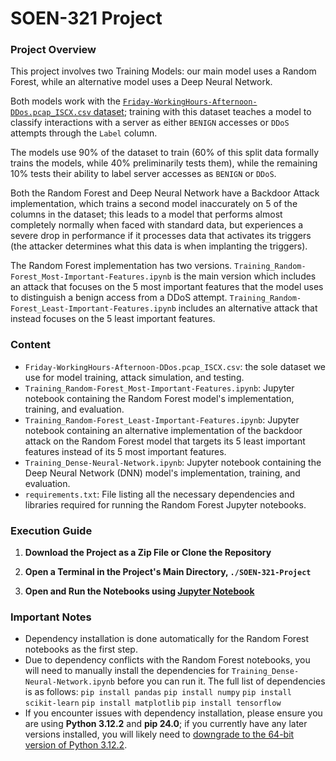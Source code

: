 # SOEN-321 Project

### Project Overview
This project involves two Training Models: our main model uses a Random Forest, while an alternative model uses a Deep Neural Network.

Both models work with the [`Friday-WorkingHours-Afternoon-DDos.pcap_ISCX.csv` dataset](https://www.unb.ca/cic/datasets/ids-2017.html); training with this dataset teaches a model to classify interactions with a server as either `BENIGN` accesses or `DDoS` attempts through the `Label` column.

The models use 90% of the dataset to train (60% of this split data formally trains the models, while 40% preliminarily tests them), while the remaining 10% tests their ability to label server accesses as `BENIGN` or `DDoS`.

Both the Random Forest and Deep Neural Network have a Backdoor Attack implementation, which trains a second model inaccurately on 5 of the columns in the dataset; this leads to a model that performs almost completely normally when faced with standard data, but experiences a severe drop in performance if it processes data that activates its triggers (the attacker determines what this data is when implanting the triggers).

The Random Forest implementation has two versions. `Training_Random-Forest_Most-Important-Features.ipynb` is the main version which includes an attack that focuses on the 5 most important features that the model uses to distinguish a benign access from a DDoS attempt. `Training_Random-Forest_Least-Important-Features.ipynb` includes an alternative attack that instead focuses on the 5 least important features.

### Content
- `Friday-WorkingHours-Afternoon-DDos.pcap_ISCX.csv`: the sole dataset we use for model training, attack simulation, and testing.
- `Training_Random-Forest_Most-Important-Features.ipynb`: Jupyter notebook containing the Random Forest model's implementation, training, and evaluation.
- `Training_Random-Forest_Least-Important-Features.ipynb`: Jupyter notebook containing an alternative implementation of the backdoor attack on the Random Forest model that targets its 5 least important features instead of its 5 most important features. 
- `Training_Dense-Neural-Network.ipynb`: Jupyter notebook containing the Deep Neural Network (DNN) model's implementation, training, and evaluation.
- `requirements.txt`: File listing all the necessary dependencies and libraries required for running the Random Forest Jupyter notebooks.

### Execution Guide 
1. **Download the Project as a Zip File or Clone the Repository**
   
2. **Open a Terminal in the Project's Main Directory, `./SOEN-321-Project`**

3. **Open and Run the Notebooks using [Jupyter Notebook](https://jupyter.org/install)**

### Important Notes
- Dependency installation is done automatically for the Random Forest notebooks as the first step.
- Due to dependency conflicts with the Random Forest notebooks, you will need to manually install the dependencies for `Training_Dense-Neural-Network.ipynb` before you can run it. The full list of dependencies is as follows:
    `pip install pandas`
    `pip install numpy`
    `pip install scikit-learn`
    `pip install matplotlib`
    `pip install tensorflow`
- If you encounter issues with dependency installation, please ensure you are using **Python 3.12.2** and **pip 24.0**; if you currently have any later versions installed, you will likely need to [downgrade to the 64-bit version of Python 3.12.2](https://www.python.org/downloads/release/python-3122/).
